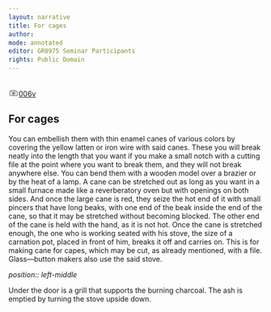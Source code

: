 ```yaml
---
layout: narrative
title: For cages
author:
mode: annotated
editor: GR8975 Seminar Participants
rights: Public Domain
---
```


 <br/><a href="http://gallica.bnf.fr/ark:/12148/btv1b10500001g/f18.image"><img src="../assets/photo-icon.png" alt="folio images" style="display:inline-block; margin-bottom:-3px;">006v</a><br/> 
##  For cages 

 
   You can embellish them with thin enamel canes of various colors by covering the yellow latten or iron wire with said canes. These you will break neatly into the length that you want if you make a small notch with a cutting file at the point where you want to break them, and they will not break anywhere else. You can bend them with a wooden model over a brazier or by the heat of a lamp. A cane can be stretched out as long as you want in a small furnace made like a reverberatory oven but with openings on both sides. And once the large cane is red, they seize the hot end of it with small pincers that have long beaks, with one end of the beak inside the end of the cane, so that it may be stretched without becoming blocked. The other end of the cane is held with the hand, as it is not hot. Once the cane is stretched enough, the one who is working seated with his stove, the size of a carnation pot, placed in front of him, breaks it off and carries on. This is for making cane for capes, which may be cut, as already mentioned, with a file. Glass—button makers also use the said stove. 
  
*position:: left-middle*

 Under the door is a grill that supports the burning charcoal. The ash is emptied by turning the stove upside down. 
 